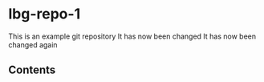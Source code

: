# lbg-repo-1

This is an example git repository
It has now been changed
It has now been changed again
## Contents
